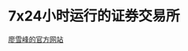7x24小时运行的证券交易所
==========

[廖雪峰的官方网站](https://www.liaoxuefeng.com/wiki/1252599548343744/1492032577077281)